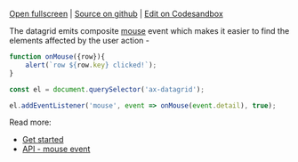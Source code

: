 
[Open fullscreen](/events/) | [Source on github](https://github.com/activewidgets/html/tree/master/examples/events) | [Edit on Codesandbox](https://codesandbox.io/s/github/activewidgets/html/tree/master/examples/events)

The datagrid emits composite [mouse](https://docs.activewidgets.com/api/datagrid/mouse-event/) event 
which makes it easier to find the elements affected by the user action -

```js
function onMouse({row}){
    alert(`row ${row.key} clicked!`);
}

const el = document.querySelector('ax-datagrid');

el.addEventListener('mouse', event => onMouse(event.detail), true);
```

Read more:

- [Get started](https://docs.activewidgets.com/guide/starting/html/#user-events)
- [API - mouse event](https://docs.activewidgets.com/api/datagrid/mouse-event/)
